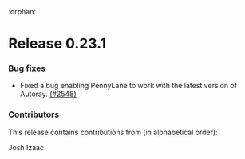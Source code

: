:orphan:

# Release 0.23.1

<h3>Bug fixes</h3>

* Fixed a bug enabling PennyLane to work with the latest version of Autoray.
  [(#2548)](https://github.com/PennyLaneAI/pennylane/pull/2548)

<h3>Contributors</h3>

This release contains contributions from (in alphabetical order):

Josh Izaac
